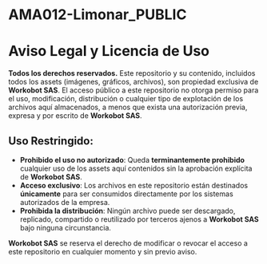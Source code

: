 
# AMA012-Limonar_PUBLIC

# Aviso Legal y Licencia de Uso

**Todos los derechos reservados.** Este repositorio y su contenido, incluidos todos los assets (imágenes, gráficos, archivos), son propiedad exclusiva de **Workobot SAS**. El acceso público a este repositorio no otorga permiso para el uso, modificación, distribución o cualquier tipo de explotación de los archivos aquí almacenados, a menos que exista una autorización previa, expresa y por escrito de **Workobot SAS**.

## Uso Restringido:

- **Prohibido el uso no autorizado**: Queda **terminantemente prohibido** cualquier uso de los assets aquí contenidos sin la aprobación explícita de **Workobot SAS**.
- **Acceso exclusivo**: Los archivos en este repositorio están destinados **únicamente** para ser consumidos directamente por los sistemas autorizados de la empresa.
- **Prohibida la distribución**: Ningún archivo puede ser descargado, replicado, compartido o reutilizado por terceros ajenos a **Workobot SAS** bajo ninguna circunstancia.

**Workobot SAS** se reserva el derecho de modificar o revocar el acceso a este repositorio en cualquier momento y sin previo aviso.
    